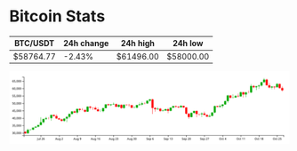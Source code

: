 # Bitcoin Stats

BTC/USDT|24h change|24h high|24h low|
|---|---|---|---|
|$58764.77|-2.43%|$61496.00|$58000.00|

<img src="./chart.svg">
